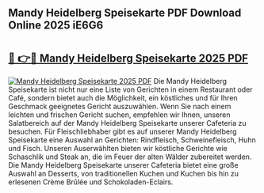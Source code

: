 ## Mandy Heidelberg Speisekarte PDF Download Online 2025 iE6G6

# <h2><a href="http://gcb31qu.nevu.top/?p=Mandy+Heidelberg+Speisekarte">🔗 👉🔴 Mandy Heidelberg Speisekarte 2025 PDF</a></h2>

[![Mandy Heidelberg Speisekarte 2025 PDF](https://i.imgur.com/dBaPXMq.png)](http://gcb31qu.nevu.top/?p=Mandy+Heidelberg+Speisekarte)
Die Mandy Heidelberg Speisekarte ist nicht nur eine Liste von Gerichten in einem Restaurant oder Café, sondern bietet auch die Möglichkeit, ein köstliches und für Ihren Geschmack geeignetes Gericht auszuwählen. Wenn Sie nach einem leichten und frischen Gericht suchen, empfehlen wir Ihnen, unseren Salatbereich auf der Mandy Heidelberg Speisekarte unserer Cafeteria zu besuchen. Für Fleischliebhaber gibt es auf unserer Mandy Heidelberg Speisekarte eine Auswahl an Gerichten: Rindfleisch, Schweinefleisch, Huhn und Fisch. Unseren Auserwählten bieten wir köstliche Gerichte wie Schaschlik und Steak an, die im Feuer der alten Wälder zubereitet werden. Die Mandy Heidelberg Speisekarte unserer Cafeteria bietet eine große Auswahl an Desserts, von traditionellen Kuchen und Kuchen bis hin zu erlesenen Crème Brûlée und Schokoladen-Eclairs.
